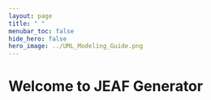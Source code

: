 ```yaml
---
layout: page
title: " "
menubar_toc: false
hide_hero: false
hero_image: ../UML_Modeling_Guide.png
---
```

# Welcome to JEAF Generator
